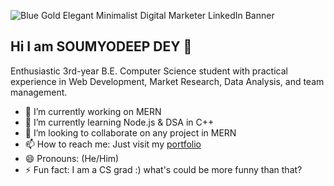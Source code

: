  ![Blue Gold Elegant Minimalist Digital Marketer LinkedIn Banner](https://github.com/user-attachments/assets/22792a9a-39be-4b51-9f0e-73ffb50edd98)

 ## Hi I am SOUMYODEEP DEY 👋

 
 
Enthusiastic 3rd-year B.E. Computer Science student with practical experience in Web Development, Market Research, Data Analysis, and team management.
 

- 🔭 I’m currently working on MERN
- 🌱 I’m currently learning Node.js & DSA in C++
- 👯 I’m looking to collaborate on any project in MERN
- 📫 How to reach me: Just visit my [portfolio](https://soumyodeep-dey.vercel.app/)
- 😄 Pronouns: (He/Him)
- ⚡ Fun fact: I am a CS grad :) what's could be more funny than that?
